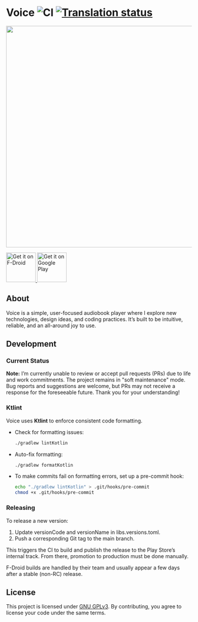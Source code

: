 Voice
![CI](https://github.com/PaulWoitaschek/Voice/actions/workflows/voice.yml/badge.svg?branch=main) <a href="https://hosted.weblate.org/engage/voice/">
<img src="https://hosted.weblate.org/widgets/voice/-/svg-badge.svg" alt="Translation status" />
=======================

<a href="https://play.google.com/store/apps/details?id=de.ph1b.audiobook"><img src="https://raw.githubusercontent.com/PaulWoitaschek/Voice/main/app/src/main/play/listings/en-US/graphics/feature-graphic/1.jpg" width="600" ></a>


<a href="https://f-droid.org/packages/de.ph1b.audiobook/">
  <img alt="Get it on F-Droid"
       height="80"
       src="https://f-droid.org/badge/get-it-on.png" />
</a>
<a href="https://play.google.com/store/apps/details?id=de.ph1b.audiobook">
  <img alt="Get it on Google Play"
       height="80"
       src="https://play.google.com/intl/en_us/badges/images/generic/en_badge_web_generic.png" />
</a>

## About

Voice is a simple, user-focused audiobook player where I explore new technologies, design ideas, and coding practices. It’s built to be
intuitive, reliable, and an all-around joy to use.

## Development

### Current Status

**Note:**
I’m currently unable to review or accept pull requests (PRs) due to life and work commitments. The project remains in "soft maintenance"
mode. Bug reports and suggestions are welcome, but PRs may not receive a response for the foreseeable future. Thank you for your
understanding!

### Ktlint

Voice uses **Ktlint** to enforce consistent code formatting.

- Check for formatting issues:
  ```sh
  ./gradlew lintKotlin
  ```
- Auto-fix formatting:
  ```sh
  ./gradlew formatKotlin
  ```
- To make commits fail on formatting errors, set up a pre-commit hook:
  ```sh
  echo "./gradlew lintKotlin" > .git/hooks/pre-commit
  chmod +x .git/hooks/pre-commit
  ```

### Releasing

To release a new version:

1. Update versionCode and versionName in libs.versions.toml.
2. Push a corresponding Git tag to the main branch.

This triggers the CI to build and publish the release to the Play Store’s internal track. From there, promotion to production must be done
manually.

F-Droid builds are handled by their team and usually appear a few days after a stable (non-RC) release.

## License

This project is licensed under [GNU GPLv3](LICENSE.md). By contributing, you agree to license your code under the same terms.
